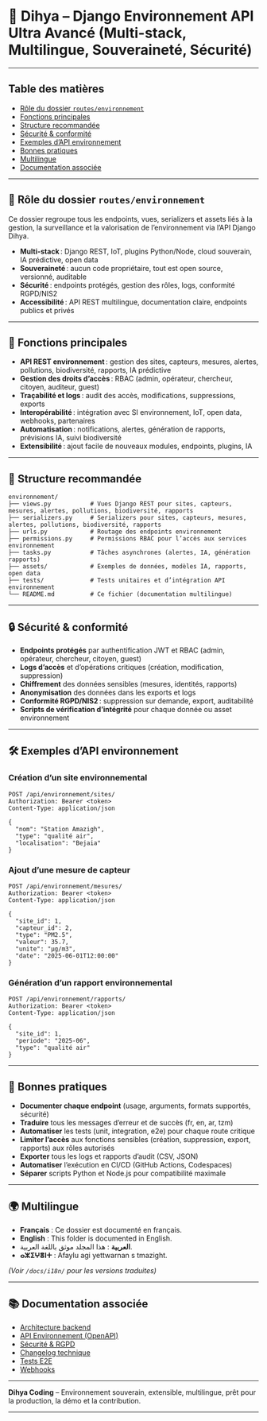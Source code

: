 # 🌱 Dihya – Django Environnement API Ultra Avancé (Multi-stack, Multilingue, Souveraineté, Sécurité)

---

## Table des matières

- [Rôle du dossier `routes/environnement`](#rôle-du-dossier-routesenvironnement)
- [Fonctions principales](#fonctions-principales)
- [Structure recommandée](#structure-recommandée)
- [Sécurité & conformité](#sécurité--conformité)
- [Exemples d’API environnement](#exemples-dapi-environnement)
- [Bonnes pratiques](#bonnes-pratiques)
- [Multilingue](#multilingue)
- [Documentation associée](#documentation-associée)

---

## 🌱 Rôle du dossier `routes/environnement`

Ce dossier regroupe tous les endpoints, vues, serializers et assets liés à la gestion, la surveillance et la valorisation de l’environnement via l’API Django Dihya.

- **Multi-stack** : Django REST, IoT, plugins Python/Node, cloud souverain, IA prédictive, open data
- **Souveraineté** : aucun code propriétaire, tout est open source, versionné, auditable
- **Sécurité** : endpoints protégés, gestion des rôles, logs, conformité RGPD/NIS2
- **Accessibilité** : API REST multilingue, documentation claire, endpoints publics et privés

---

## 🧠 Fonctions principales

- **API REST environnement** : gestion des sites, capteurs, mesures, alertes, pollutions, biodiversité, rapports, IA prédictive
- **Gestion des droits d’accès** : RBAC (admin, opérateur, chercheur, citoyen, auditeur, guest)
- **Traçabilité et logs** : audit des accès, modifications, suppressions, exports
- **Interopérabilité** : intégration avec SI environnement, IoT, open data, webhooks, partenaires
- **Automatisation** : notifications, alertes, génération de rapports, prévisions IA, suivi biodiversité
- **Extensibilité** : ajout facile de nouveaux modules, endpoints, plugins, IA

---

## 📁 Structure recommandée

```
environnement/
├── views.py           # Vues Django REST pour sites, capteurs, mesures, alertes, pollutions, biodiversité, rapports
├── serializers.py     # Serializers pour sites, capteurs, mesures, alertes, pollutions, biodiversité, rapports
├── urls.py            # Routage des endpoints environnement
├── permissions.py     # Permissions RBAC pour l’accès aux services environnement
├── tasks.py           # Tâches asynchrones (alertes, IA, génération rapports)
├── assets/            # Exemples de données, modèles IA, rapports, open data
├── tests/             # Tests unitaires et d’intégration API environnement
└── README.md          # Ce fichier (documentation multilingue)
```

---

## 🔒 Sécurité & conformité

- **Endpoints protégés** par authentification JWT et RBAC (admin, opérateur, chercheur, citoyen, guest)
- **Logs d’accès** et d’opérations critiques (création, modification, suppression)
- **Chiffrement** des données sensibles (mesures, identités, rapports)
- **Anonymisation** des données dans les exports et logs
- **Conformité RGPD/NIS2** : suppression sur demande, export, auditabilité
- **Scripts de vérification d’intégrité** pour chaque donnée ou asset environnement

---

## 🛠️ Exemples d’API environnement

### Création d’un site environnemental

```http
POST /api/environnement/sites/
Authorization: Bearer <token>
Content-Type: application/json

{
  "nom": "Station Amazigh",
  "type": "qualité air",
  "localisation": "Bejaia"
}
```

### Ajout d’une mesure de capteur

```http
POST /api/environnement/mesures/
Authorization: Bearer <token>
Content-Type: application/json

{
  "site_id": 1,
  "capteur_id": 2,
  "type": "PM2.5",
  "valeur": 35.7,
  "unite": "µg/m3",
  "date": "2025-06-01T12:00:00"
}
```

### Génération d’un rapport environnemental

```http
POST /api/environnement/rapports/
Authorization: Bearer <token>
Content-Type: application/json

{
  "site_id": 1,
  "periode": "2025-06",
  "type": "qualité air"
}
```

---

## 📝 Bonnes pratiques

- **Documenter chaque endpoint** (usage, arguments, formats supportés, sécurité)
- **Traduire** tous les messages d’erreur et de succès (fr, en, ar, tzm)
- **Automatiser** les tests (unit, integration, e2e) pour chaque route critique
- **Limiter l’accès** aux fonctions sensibles (création, suppression, export, rapports) aux rôles autorisés
- **Exporter** tous les logs et rapports d’audit (CSV, JSON)
- **Automatiser** l’exécution en CI/CD (GitHub Actions, Codespaces)
- **Séparer** scripts Python et Node.js pour compatibilité maximale

---

## 🌍 Multilingue

- **Français** : Ce dossier est documenté en français.
- **English** : This folder is documented in English.
- **العربية** : هذا المجلد موثق باللغة العربية.
- **ⴰⵣⵉⵖⴻⵏⵜ** : Afaylu agi yettwarnan s tmazight.

*(Voir `/docs/i18n/` pour les versions traduites)*

---

## 📚 Documentation associée

- [Architecture backend](../../../../docs/architecture.md)
- [API Environnement (OpenAPI)](../../../../docs/openapi.yaml)
- [Sécurité & RGPD](../../../../SECURITY.md)
- [Changelog technique](../../../../TECHNICAL_CHANGELOG.md)
- [Tests E2E](../../../../E2E_TESTS_GUIDE.md)
- [Webhooks](../../../../WEBHOOKS_GUIDE.md)

---

**Dihya Coding** – Environnement souverain, extensible, multilingue, prêt pour la production, la démo et la contribution.

---
